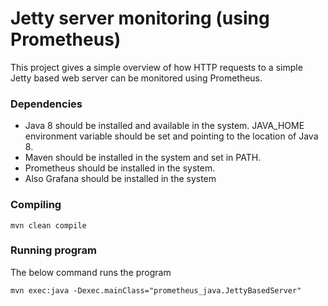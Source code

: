 # Jetty server monitoring (using Prometheus) 
This project gives a simple overview of how HTTP requests to a simple Jetty based web server can be monitored using Prometheus.  



### Dependencies

* Java 8 should be installed and available in the system. JAVA_HOME environment variable should be set and pointing to the location of Java 8.
* Maven should be installed in the system and set in PATH.
* Prometheus should be installed in the system.
* Also Grafana should be installed in the system  

### Compiling

 `mvn clean compile `

### Running program

The below command runs the program            

`mvn exec:java -Dexec.mainClass="prometheus_java.JettyBasedServer" `

